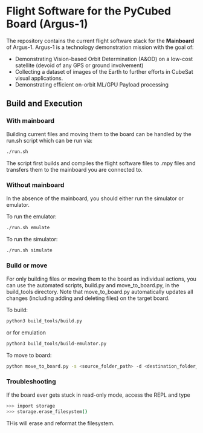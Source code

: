 # Flight Software for the PyCubed Board (Argus-1)

The repository contains the current flight software stack for the **Mainboard** of Argus-1. Argus-1 is a technology demonstration mission with the goal of:
- Demonstrating Vision-based Orbit Determination (A&OD) on a low-cost satellite (devoid of any GPS or ground involvement)
- Collecting a dataset of images of the Earth to further efforts in CubeSat visual applications.
- Demonstrating efficient on-orbit ML/GPU Payload processing 

## Build and Execution

### With mainboard

Building current files and moving them to the board can be handled by the run.sh script which can be run via:
```bash
./run.sh
```
The script first builds and compiles the flight software files to .mpy files and transfers them to the mainboard you are connected to.

### Without mainboard

In the absence of the mainboard, you should either run the simulator or emulator.

To run the emulator:
```bash
./run.sh emulate
```

To run the simulator:
```bash
./run.sh simulate
```

### Build or move 

For only building files or moving them to the board as individual actions, you can use the automated scripts, build.py and move_to_board.py, in the build_tools directory. Note that move_to_board.py automatically updates all changes (including adding and deleting files) on the target board.

To build:
```bash
python3 build_tools/build.py
```
or for emulation
```bash
python3 build_tools/build-emulator.py
```

To move to board:
```bash
python move_to_board.py -s <source_folder_path> -d <destination_folder_path>
```

### Troubleshooting 

If the board ever gets stuck in read-only mode, access the REPL and type 
```bash
>>> import storage
>>> storage.erase_filesystem()
```
THis will erase and reformat the filesystem.

